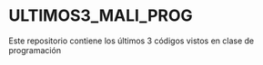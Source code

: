 # ULTIMOS3_MALI_PROG
Este repositorio contiene los últimos 3 códigos vistos en clase de programación
